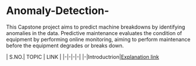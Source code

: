 # Anomaly-Detection-

This Capstone project aims to predict machine breakdowns by identifying anomalies in the data. Predictive maintenance evaluates the condition of equipment by performing online monitoring, aiming to perform maintenance before the equipment degrades or breaks down.

| S.NO.| TOPIC | LINK |
|-|-|-|-|
|-|Introductrion|[Explanation link](AnomaData.xlsx)
